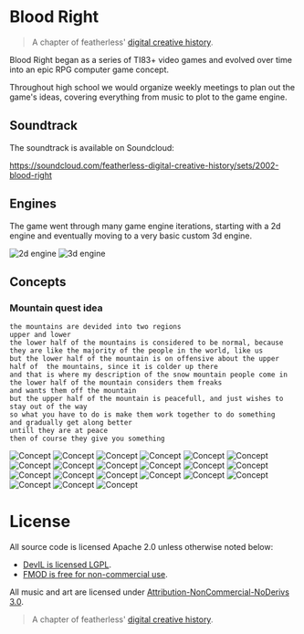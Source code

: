 # Blood Right

> A chapter of featherless' [digital creative history](https://github.com/featherless/digital-creative-history).

Blood Right began as a series of TI83+ video games and evolved over time into an epic RPG computer game concept.

Throughout high school we would organize weekly meetings to plan out the game's ideas, covering everything from
music to plot to the game engine.

## Soundtrack

The soundtrack is available on Soundcloud:

https://soundcloud.com/featherless-digital-creative-history/sets/2002-blood-right

## Engines

The game went through many game engine iterations, starting with a 2d engine and eventually moving to a very basic
custom 3d engine.

![2d engine](https://raw.githubusercontent.com/featherless/2002-2003-Blood-Right/master/videos/2dengine.gif)
![3d engine](https://raw.githubusercontent.com/featherless/2002-2003-Blood-Right/master/videos/3dengine.gif)

## Concepts

### Mountain quest idea

    the mountains are devided into two regions
    upper and lower
    the lower half of the mountains is considered to be normal, because they are like the majority of the people in the world, like us
    but the lower half of the mountain is on offensive about the upper half of  the mountains, since it is colder up there
    and that is where my description of the snow mountain people come in
    the lower half of the mountain considers them freaks
    and wants them off the mountain
    but the upper half of the mountain is peacefull, and just wishes to stay out of the way
    so what you have to do is make them work together to do something
    and gradually get along better
    untill they are at peace
    then of course they give you something

![Concept](https://raw.githubusercontent.com/featherless/2002-2003-Blood-Right/master/concepts/battleengine.jpg)
![Concept](https://raw.githubusercontent.com/featherless/2002-2003-Blood-Right/master/concepts/battlesystem2.jpg)
![Concept](https://raw.githubusercontent.com/featherless/2002-2003-Blood-Right/master/concepts/charactertile.jpg)
![Concept](https://raw.githubusercontent.com/featherless/2002-2003-Blood-Right/master/concepts/drop.jpg)
![Concept](https://raw.githubusercontent.com/featherless/2002-2003-Blood-Right/master/concepts/map.jpg)
![Concept](https://raw.githubusercontent.com/featherless/2002-2003-Blood-Right/master/concepts/mechanis.jpg)
![Concept](https://raw.githubusercontent.com/featherless/2002-2003-Blood-Right/master/concepts/particlestructure.jpg)
![Concept](https://raw.githubusercontent.com/featherless/2002-2003-Blood-Right/master/concepts/plot.jpg)
![Concept](https://raw.githubusercontent.com/featherless/2002-2003-Blood-Right/master/concepts/polygoneditor.jpg)
![Concept](https://raw.githubusercontent.com/featherless/2002-2003-Blood-Right/master/concepts/questidea.jpg)
![Concept](https://raw.githubusercontent.com/featherless/2002-2003-Blood-Right/master/concepts/questidea2.jpg)
![Concept](https://raw.githubusercontent.com/featherless/2002-2003-Blood-Right/master/concepts/questidea3.jpg)
![Concept](https://raw.githubusercontent.com/featherless/2002-2003-Blood-Right/master/concepts/questidea4.jpg)
![Concept](https://raw.githubusercontent.com/featherless/2002-2003-Blood-Right/master/concepts/questidea5.jpg)
![Concept](https://raw.githubusercontent.com/featherless/2002-2003-Blood-Right/master/concepts/rainanimation.jpg)
![Concept](https://raw.githubusercontent.com/featherless/2002-2003-Blood-Right/master/concepts/storyboard1.jpg)
![Concept](https://raw.githubusercontent.com/featherless/2002-2003-Blood-Right/master/concepts/storyboard2.jpg)
![Concept](https://raw.githubusercontent.com/featherless/2002-2003-Blood-Right/master/concepts/weapons.jpg)
![Concept](https://raw.githubusercontent.com/featherless/2002-2003-Blood-Right/master/concepts/weapontable.jpg)
![Concept](https://raw.githubusercontent.com/featherless/2002-2003-Blood-Right/master/concepts/weapontable2.jpg)
![Concept](https://raw.githubusercontent.com/featherless/2002-2003-Blood-Right/master/concepts/worldmap.jpg)

# License

All source code is licensed Apache 2.0 unless otherwise noted below:

- [DevIL is licensed LGPL](http://openil.sourceforge.net/license.php).
- [FMOD is free for non-commercial use](https://www.fmod.org/files/public/LICENSE.TXT).

All music and art are licensed under [Attribution-NonCommercial-NoDerivs 3.0](https://creativecommons.org/licenses/by-nc-nd/3.0/us/).

> A chapter of featherless' [digital creative history](https://github.com/featherless/digital-creative-history).
